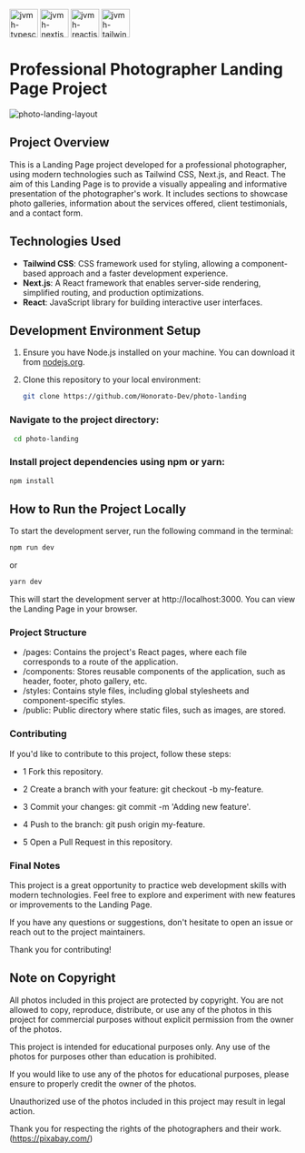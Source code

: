 <div style="display: inline_block"><br/>
  <img align="center" alt="jvmh-typescript" height="50" width="50" src="https://cdn.jsdelivr.net/gh/devicons/devicon/icons/typescript/typescript-original.svg" />
  <img align="center" alt="jvmh-nextjs" height="50" width="50" src="https://cdn.jsdelivr.net/gh/devicons/devicon/icons/nextjs/nextjs-original.svg" />
<img align="center" alt="jvmh-reactjs" height="50" width="50" src="https://cdn.jsdelivr.net/gh/devicons/devicon/icons/react/react-original.svg" />


 
<img align="center" alt="jvmh-tailwindcss" height="50" width="50" src="https://cdn.jsdelivr.net/gh/devicons/devicon@latest/icons/tailwindcss/tailwindcss-original.svg" />

# Professional Photographer Landing Page Project

![photo-landing-layout](https://github.com/Honorato-Dev/tech-quiz/assets/101150943/49bdc2fa-f619-4989-9f2d-359ca415dcc1)

## Project Overview

This is a Landing Page project developed for a professional photographer, using modern technologies such as Tailwind CSS, Next.js, and React. The aim of this Landing Page is to provide a visually appealing and informative presentation of the photographer's work. It includes sections to showcase photo galleries, information about the services offered, client testimonials, and a contact form.

## Technologies Used

- **Tailwind CSS**: CSS framework used for styling, allowing a component-based approach and a faster development experience.
- **Next.js**: A React framework that enables server-side rendering, simplified routing, and production optimizations.
- **React**: JavaScript library for building interactive user interfaces.

## Development Environment Setup

1. Ensure you have Node.js installed on your machine. You can download it from [nodejs.org](https://nodejs.org/).
2. Clone this repository to your local environment:

   ```bash
   git clone https://github.com/Honorato-Dev/photo-landing
   ```
  ###  Navigate to the project directory:
  ```bash
   cd photo-landing
   ```

 



 ### Install project dependencies using npm or yarn:

```bash
npm install
```


 
## How to Run the Project Locally
To start the development server, run the following command in the terminal:
```bash
npm run dev
```
or
```bash
yarn dev

```
This will start the development server at http://localhost:3000. You can view the Landing Page in your browser.

### Project Structure
- /pages: Contains the project's React pages, where each file corresponds to a route of the application.
- /components: Stores reusable components of the application, such as header, footer, photo gallery, etc.
- /styles: Contains style files, including global stylesheets and component-specific styles.
- /public: Public directory where static files, such as images, are stored.


### Contributing
If you'd like to contribute to this project, follow these steps:

- 1 Fork this repository.
- 2 Create a branch with your feature: git checkout -b my-feature.
- 3 Commit your changes: git commit -m 'Adding new feature'.
- 4 Push to the branch: git push origin my-feature.

- 5 Open a Pull Request in this repository.
### Final Notes
This project is a great opportunity to practice web development skills with modern technologies. Feel free to explore and experiment with new features or improvements to the Landing Page.

If you have any questions or suggestions, don't hesitate to open an issue or reach out to the project maintainers.

Thank you for contributing!


## Note on Copyright

All photos included in this project are protected by copyright. You are not allowed to copy, reproduce, distribute, or use any of the photos in this project for commercial purposes without explicit permission from the owner of the photos.

This project is intended for educational purposes only. Any use of the photos for purposes other than education is prohibited.

If you would like to use any of the photos for educational purposes, please ensure to properly credit the owner of the photos.

Unauthorized use of the photos included in this project may result in legal action.

Thank you for respecting the rights of the photographers and their work.(https://pixabay.com/)



